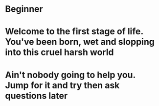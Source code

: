 # Beginner

# Welcome to the first stage of life. You've been born, wet and slopping into this cruel harsh world
# Ain't nobody going to help you. Jump for it and try then ask questions later
